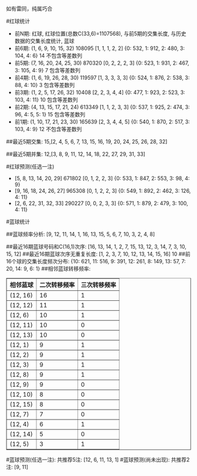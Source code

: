 <!-- 
.. title: 双色球2016142期(2016-12-04)数据分析报告
.. slug: slott-2016142-2016-12-04-report
.. date: 2016-12-05 08:00:00 UTC+08:00
.. tags: Lottery
.. link: 
.. description: 
.. type: text
-->

如有雷同，纯属巧合

<!-- TEASER_END-->

#红球统计

- 前N期: 红球, 红球位置(总数C(33,6)=1107568), 与前5期的交集长度, 与历史数据的交集长度统计, 蓝球
- 前6期: (1, 6, 9, 10, 15, 32) 108095 [1, 1, 1, 2, 2] {0: 532, 1: 912, 2: 480, 3: 104, 4: 6} 14 不包含等差数列
- 前5期: (7, 16, 20, 24, 25, 30) 870320 [0, 2, 2, 2, 3] {0: 523, 1: 931, 2: 467, 3: 105, 4: 9} 7 包含等差数列
- 前4期: (1, 6, 19, 26, 28, 30) 119597 [1, 3, 3, 3, 3] {0: 524, 1: 876, 2: 538, 3: 88, 4: 10} 3 包含等差数列
- 前3期: (1, 2, 5, 17, 26, 32) 10408 [2, 2, 3, 4, 4] {0: 477, 1: 923, 2: 523, 3: 103, 4: 11} 10 包含等差数列
- 前2期: (4, 13, 15, 17, 21, 24) 613349 [1, 1, 2, 3, 3] {0: 537, 1: 925, 2: 474, 3: 96, 4: 5, 5: 1} 15 包含等差数列
- 前1期: (1, 10, 17, 21, 23, 30) 165639 [2, 3, 4, 4, 5] {0: 540, 1: 870, 2: 517, 3: 103, 4: 9} 12 不包含等差数列

##最近5期交集:
15,[2, 4, 5, 6, 7, 13, 15, 16, 19, 20, 24, 25, 26, 28, 32]

##最近5期并集:
12,[3, 8, 9, 11, 12, 14, 18, 22, 27, 29, 31, 33]

#红球预测(任选一注)

- [5, 8, 13, 14, 20, 29] 671802 [0, 1, 2, 2, 3] {0: 533, 1: 847, 2: 553, 3: 98, 4: 9}
- [9, 16, 18, 24, 26, 27] 965308 [0, 1, 2, 2, 3] {0: 549, 1: 892, 2: 462, 3: 126, 4: 11}
- [2, 6, 22, 31, 32, 33] 290227 [0, 0, 2, 3, 3] {0: 571, 1: 879, 2: 479, 3: 100, 4: 11}

#蓝球统计

##蓝球频率分析:
[9, 12, 11, 14, 1, 16, 13, 15, 5, 6, 7, 10, 3, 2, 4, 8]

##最近16期蓝球号码和C(16,1)次序:
 [16, 13, 14, 1, 2, 7, 15, 13, 12, 3, 14, 7, 3, 10, 15, 12]
##最近16期蓝球次序无重复长度:
 [1, 2, 3, 7, 10, 12, 13, 14, 15, 16] 10
##前16个球的交集长度频次分布:
{10: 621, 11: 516, 9: 391, 12: 261, 8: 149, 13: 57, 7: 20, 14: 9, 6: 1}
##相邻蓝球转移频率:
 <table border="1" class="table table-striped dataframe">
  <thead>
    <tr style="text-align: right;">
      <th>相邻蓝球</th>
      <th>二次转移频率</th>
      <th>三次转移频率</th>
    </tr>
  </thead>
  <tbody>
    <tr>
      <td>(12, 16)</td>
      <td>16</td>
      <td>1</td>
    </tr>
    <tr>
      <td>(12, 12)</td>
      <td>11</td>
      <td>1</td>
    </tr>
    <tr>
      <td>(12, 6)</td>
      <td>10</td>
      <td>1</td>
    </tr>
    <tr>
      <td>(12, 11)</td>
      <td>10</td>
      <td>0</td>
    </tr>
    <tr>
      <td>(12, 13)</td>
      <td>10</td>
      <td>0</td>
    </tr>
    <tr>
      <td>(12, 1)</td>
      <td>9</td>
      <td>1</td>
    </tr>
    <tr>
      <td>(12, 2)</td>
      <td>9</td>
      <td>1</td>
    </tr>
    <tr>
      <td>(12, 3)</td>
      <td>9</td>
      <td>1</td>
    </tr>
    <tr>
      <td>(12, 8)</td>
      <td>9</td>
      <td>1</td>
    </tr>
    <tr>
      <td>(12, 9)</td>
      <td>9</td>
      <td>0</td>
    </tr>
    <tr>
      <td>(12, 10)</td>
      <td>8</td>
      <td>0</td>
    </tr>
    <tr>
      <td>(12, 15)</td>
      <td>8</td>
      <td>0</td>
    </tr>
    <tr>
      <td>(12, 7)</td>
      <td>7</td>
      <td>0</td>
    </tr>
    <tr>
      <td>(12, 4)</td>
      <td>6</td>
      <td>1</td>
    </tr>
    <tr>
      <td>(12, 14)</td>
      <td>5</td>
      <td>0</td>
    </tr>
    <tr>
      <td>(12, 5)</td>
      <td>3</td>
      <td>1</td>
    </tr>
  </tbody>
</table>
#蓝球预测(任选一注):
共推荐5注: [12, 6, 11, 13, 1]
#蓝球预测(尚未出现):
共推荐2注: [9, 11]

